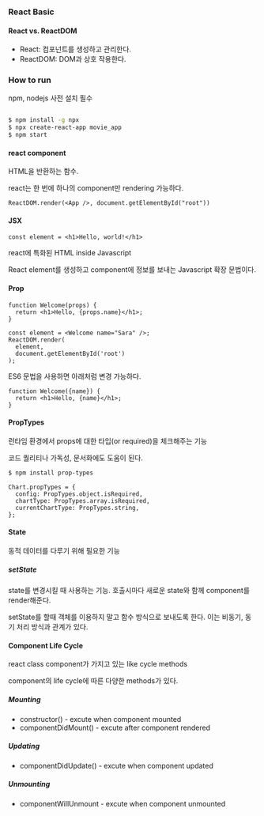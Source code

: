 ### React Basic

#### React vs. ReactDOM

- React: 컴포넌트를 생성하고 관리한다.
- ReactDOM: DOM과 상호 작용한다.

### How to run

npm, nodejs 사전 설치 필수

```bash

$ npm install -g npx
$ npx create-react-app movie_app
$ npm start

```



#### react component

HTML을 반환하는 함수.

react는 한 번에 하나의 component만 rendering 가능하다.

```react
ReactDOM.render(<App />, document.getElementById("root"))
```



#### JSX

```react
const element = <h1>Hello, world!</h1>
```

react에 특화된 HTML inside Javascript

React element를 생성하고 component에 정보를 보내는 Javascript 확장 문법이다.



#### Prop

```react
function Welcome(props) {
  return <h1>Hello, {props.name}</h1>;
}

const element = <Welcome name="Sara" />;
ReactDOM.render(
  element,
  document.getElementById('root')
);
```



ES6 문법을 사용하면 아래처럼 변경 가능하다.

```react
function Welcome({name}) {
  return <h1>Hello, {name}</h1>;
}
```



#### PropTypes

런타임 환경에서 props에 대한 타입(or required)을 체크해주는 기능

코드 퀄리티나 가독성, 문서화에도 도움이 된다.

```bash
$ npm install prop-types
```

```react
Chart.propTypes = {
  config: PropTypes.object.isRequired,
  chartType: PropTypes.array.isRequired,
  currentChartType: PropTypes.string,
};
```



#### State

동적 데이터를 다루기 위해 필요한 기능

##### setState

state를 변경시킬 때 사용하는 기능. 호출시마다 새로운 state와 함께 component를 render해준다.

setState를 할때 객체를 이용하지 말고 함수 방식으로 보내도록 한다. 이는 비동기, 동기 처리 방식과 관계가 있다.



#### Component Life Cycle

react class component가 가지고 있는 like cycle methods

component의 life cycle에 따른 다양한 methods가 있다.

##### Mounting

- constructor() - excute when component mounted
- componentDidMount() - excute after component rendered

##### Updating

- componentDidUpdate() - excute when component updated

##### Unmounting

- componentWillUnmount - excute when component unmounted